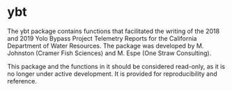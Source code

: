 
# ybt

<!-- badges: start -->
<!-- badges: end -->

The ybt package contains functions that facilitated the writing of the 2018 and 2019 Yolo Bypass Project Telemetry Reports for the California Department of Water Resources.  The package was developed by M. Johnston (Cramer Fish Sciences) and M. Espe (One Straw Consulting).

This package and the functions in it should be considered read-only, as it is no longer under active development. It is provided for reproducibility and reference.

